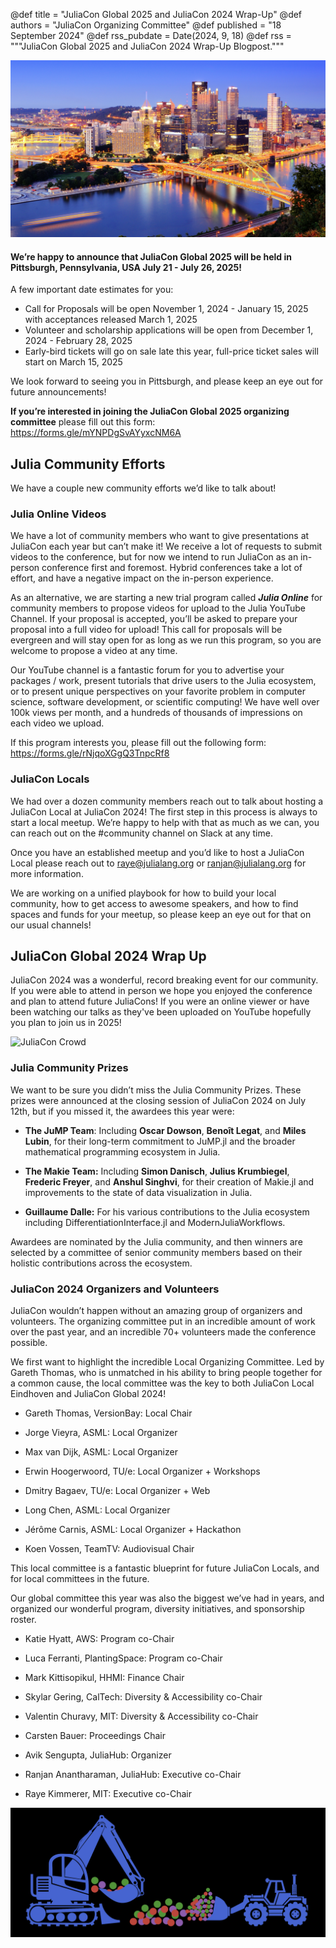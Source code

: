 @def title = "JuliaCon Global 2025 and JuliaCon 2024 Wrap-Up"
@def authors = "JuliaCon Organizing Committee"
@def published = "18 September 2024"
@def rss_pubdate = Date(2024, 9, 18)
@def rss = """JuliaCon Global 2025 and JuliaCon 2024 Wrap-Up Blogpost."""

![Pittsburgh Skyline](/assets/blog/2024-JuliaCon/AdobeStock_50245829.jpeg)
#### We’re happy to announce that JuliaCon Global 2025 will be held in Pittsburgh, Pennsylvania, USA July 21 - July 26, 2025!

A few important date estimates for you:

- Call for Proposals will be open November 1, 2024 - January 15, 2025 with acceptances released March 1, 2025
- Volunteer and scholarship applications will be open from December 1, 2024 - February 28, 2025
- Early-bird tickets will go on sale late this year, full-price ticket sales will start on March 15, 2025

We look forward to seeing you in Pittsburgh, and please keep an eye out for future announcements!

**If you’re interested in joining the JuliaCon Global 2025 organizing committee** please fill out this form: <https://forms.gle/mYNPDgSvAYyxcNM6A>

## Julia Community Efforts

We have a couple new community efforts we’d like to talk about!

### Julia Online Videos

We have a lot of community members who want to give presentations at JuliaCon each year but can’t make it! We receive a lot of requests to submit videos to the conference, but for now we intend to run JuliaCon as an in-person conference first and foremost. Hybrid conferences take a lot of effort, and have a negative impact on the in-person experience.

As an alternative, we are starting a new trial program called _**Julia Online**_ for community members to propose videos for upload to the Julia YouTube Channel. If your proposal is accepted, you’ll be asked to prepare your proposal into a full video for upload! This call for proposals will be evergreen and will stay open for as long as we run this program, so you are welcome to propose a video at any time.

Our YouTube channel is a fantastic forum for you to advertise your packages / work, present tutorials that drive users to the Julia ecosystem, or to present unique perspectives on your favorite problem in computer science, software development, or scientific computing! We have well over 100k views per month, and a hundreds of thousands of impressions on each video we upload.

If this program interests you, please fill out the following form: <https://forms.gle/rNjqoXGgQ3TnpcRf8>

### JuliaCon Locals

We had over a dozen community members reach out to talk about hosting a JuliaCon Local at JuliaCon 2024! 
The first step in this process is always to start a local meetup. We’re happy to help with that as much as we can, you can reach out on the #community channel on Slack at any time. 

Once you have an established meetup and you’d like to host a JuliaCon Local please reach out to [raye@julialang.org](mailto:raye@julialang.org) or [ranjan@julialang.org](mailto:ranjan@julialang.org) for more information.

We are working on a unified playbook for how to build your local community, how to get access to awesome speakers, and how to find spaces and funds for your meetup, so please keep an eye out for that on our usual channels!

## JuliaCon Global 2024 Wrap Up

JuliaCon 2024 was a wonderful, record breaking event for our community. If you were able to attend in person we hope you enjoyed the conference and plan to attend future JuliaCons! If you were an online viewer or have been watching our talks as they've been uploaded on YouTube hopefully you plan to join us in 2025!

![JuliaCon Crowd](/assets/blog/2024-JuliaCon/140A0016.jpg)

### Julia Community Prizes

We want to be sure you didn’t miss the Julia Community Prizes. These prizes were announced at the closing session of JuliaCon 2024 on July 12th, but if you missed it, the awardees this year were:

* **The JuMP Team**: Including **Oscar Dowson**, **Benoît Legat**, and **Miles Lubin**, for their long-term commitment to JuMP.jl and the broader mathematical programming ecosystem in Julia.

* **The Makie Team:** Including **Simon Danisch**, **Julius Krumbiegel**, **Frederic Freyer**, and **Anshul Singhvi**, for their creation of Makie.jl and improvements to the state of data visualization in Julia.

* **Guillaume Dalle:** For his various contributions to the Julia ecosystem including DifferentiationInterface.jl and ModernJuliaWorkflows.

Awardees are nominated by the Julia community, and then winners are selected by a committee of senior community members based on their holistic contributions across the ecosystem.

### JuliaCon 2024 Organizers and Volunteers

JuliaCon wouldn’t happen without an amazing group of organizers and volunteers. The organizing committee put in an incredible amount of work over the past year, and an incredible 70+ volunteers made the conference possible.

We first want to highlight the incredible Local Organizing Committee. Led by Gareth Thomas, who is unmatched in his ability to bring people together for a common cause, the local committee was the key to both JuliaCon Local Eindhoven and JuliaCon Global 2024!

* Gareth Thomas, VersionBay: Local Chair

* Jorge Vieyra, ASML: Local Organizer

* Max van Dijk, ASML: Local Organizer

* Erwin Hoogerwoord, TU/e: Local Organizer + Workshops

* Dmitry Bagaev, TU/e: Local Organizer + Web

* Long Chen, ASML: Local Organizer

* Jérôme Carnis, ASML: Local Organizer + Hackathon

* Koen Vossen, TeamTV: Audiovisual Chair

This local committee is a fantastic blueprint for future JuliaCon Locals, and for local committees in the future.

Our global committee this year was also the biggest we’ve had in years, and organized our wonderful program, diversity initiatives, and sponsorship roster. 

* Katie Hyatt, AWS: Program co-Chair

* Luca Ferranti, PlantingSpace: Program co-Chair

* Mark Kittisopikul, HHMI: Finance Chair

* Skylar Gering, CalTech: Diversity & Accessibility co-Chair

* Valentin Churavy, MIT: Diversity & Accessibility co-Chair

* Carsten Bauer: Proceedings Chair

* Avik Sengupta, JuliaHub: Organizer

* Ranjan Anantharaman, JuliaHub: Executive co-Chair

* Raye Kimmerer, MIT: Executive co-Chair


![JuliaCon Construction Edition](/assets/blog/2024-JuliaCon/tractors.png)

